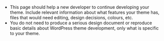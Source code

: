 * This page should help a new developer to continue developing your theme. Include relevant information about what features your theme has, files that would need editing, design decisions, colours, etc. 
* You do not need to produce a serious design document or reproduce basic details about WordPress theme development, only what is specific to your theme.
